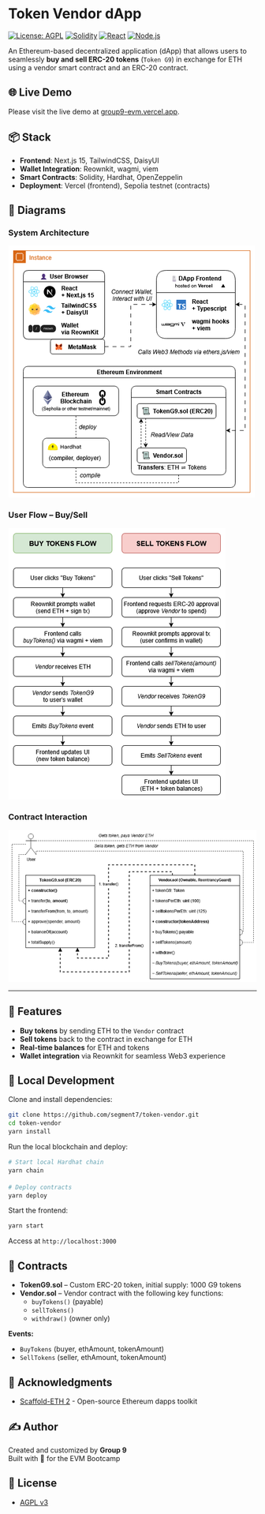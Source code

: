 # Token Vendor dApp

[![License: AGPL](https://img.shields.io/badge/License-AGPL-orange.svg)](https://opensource.org/licenses/agpl-v3)
[![Solidity](https://img.shields.io/badge/Solidity-0.8.20-blue.svg)](https://soliditylang.org/)
[![React](https://img.shields.io/badge/React-19.0.0-yellow.svg)](https://reactjs.org/)
[![Node.js](https://img.shields.io/badge/Node.js-22.17.0-green.svg)](https://nodejs.org/)

An Ethereum-based decentralized application (dApp) that allows users to seamlessly **buy and sell ERC-20 tokens** (`Token G9`) in exchange for ETH using a vendor smart contract and an ERC-20 contract.


## 🌐 Live Demo
Please visit the live demo at [group9-evm.vercel.app](https://group9-evm.vercel.app/).


## 📦 Stack

- **Frontend**: Next.js 15, TailwindCSS, DaisyUI  
- **Wallet Integration**: Reownkit, wagmi, viem  
- **Smart Contracts**: Solidity, Hardhat, OpenZeppelin  
- **Deployment**: Vercel (frontend), Sepolia testnet (contracts)  


## 📸 Diagrams

### System Architecture  
![System Diagram](./assets/system-architecture.png)

### User Flow – Buy/Sell  
![Flowchart](./assets/user-flowchart.png)

### Contract Interaction  
![Contract Diagram](./assets/contract-interaction.png)

---

## 🚀 Features

- **Buy tokens** by sending ETH to the `Vendor` contract  
- **Sell tokens** back to the contract in exchange for ETH  
- **Real-time balances** for ETH and tokens  
- **Wallet integration** via Reownkit for seamless Web3 experience  

## 🧪 Local Development

Clone and install dependencies:

```bash
git clone https://github.com/segment7/token-vendor.git
cd token-vendor
yarn install
```

Run the local blockchain and deploy:
```bash
# Start local Hardhat chain
yarn chain

# Deploy contracts
yarn deploy
```

Start the frontend:
```bash
yarn start
```

Access at `http://localhost:3000`

## 📄 Contracts

- **TokenG9.sol** – Custom ERC-20 token, initial supply: 1000 G9 tokens
- **Vendor.sol** – Vendor contract with the following key functions:
  - `buyTokens()` (payable)
  - `sellTokens()`
  - `withdraw()` (owner only)

**Events:**
- `BuyTokens` (buyer, ethAmount, tokenAmount)
- `SellTokens` (seller, ethAmount, tokenAmount)

## 🙏 Acknowledgments

- [Scaffold-ETH 2](https://github.com/scaffold-eth/scaffold-eth-2) - Open-source Ethereum dapps toolkit

## ✍️ Author

Created and customized by **Group 9**  
Built with 💙 for the EVM Bootcamp  

## 📄 License

- [AGPL v3](https://opensource.org/licenses/agpl-v3)
